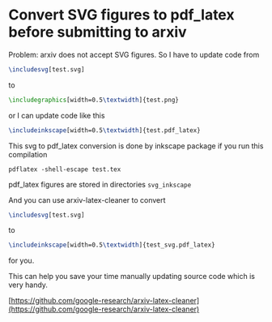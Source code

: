 # Convert SVG figures to pdf_latex before submitting to arxiv

Problem: arxiv does not accept SVG figures.
So I have to update code from 
```latex
\includesvg[test.svg]
```

to 
```latex
\includegraphics[width=0.5\textwidth]{test.png}
```


or I can update code like this 
```latex
\includeinkscape[width=0.5\textwidth]{test.pdf_latex}
```

This svg to pdf_latex conversion is done by inkscape package 
if you run this compilation 
```
pdflatex -shell-escape test.tex
```

pdf_latex figures are stored in directories `svg_inkscape`

And you can use arxiv-latex-cleaner to convert
```latex
\includesvg[test.svg]
```
to 
```latex
\includeinkscape[width=0.5\textwidth]{test_svg.pdf_latex}
```
for you.

This can help you save your time manually updating source code which is very handy.

[https://github.com/google-research/arxiv-latex-cleaner](https://github.com/google-research/arxiv-latex-cleaner)







